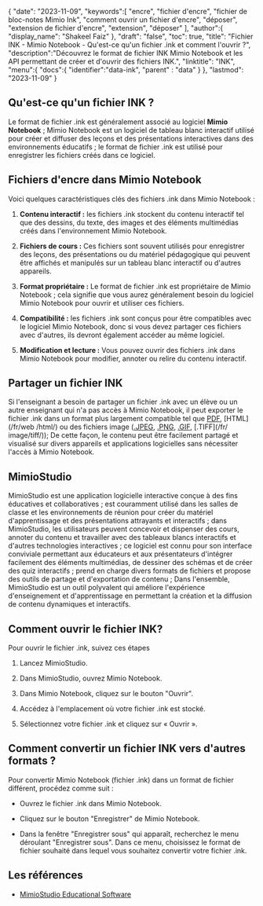 {
"date": "2023-11-09",
   "keywords":[
"encre",
"fichier d'encre",
"fichier de bloc-notes Mimio Ink",
"comment ouvrir un fichier d'encre",
"déposer",
"extension de fichier d'encre",
"extension",
"déposer"
],
   "author":{
"display_name": "Shakeel Faiz"
},
"draft": "false",
"toc": true,
"title": "Fichier INK - Mimio Notebook - Qu'est-ce qu'un fichier .ink et comment l'ouvrir ?",
   "description":"Découvrez le format de fichier INK Mimio Notebook et les API permettant de créer et d'ouvrir des fichiers INK.",
"linktitle": "INK",
   "menu":{
      "docs":{
         "identifier":"data-ink",
"parent" : "data"
}
},
"lastmod": "2023-11-09"
}

## Qu'est-ce qu'un fichier INK ?

Le format de fichier .ink est généralement associé au logiciel **Mimio Notebook** ; Mimio Notebook est un logiciel de tableau blanc interactif utilisé pour créer et diffuser des leçons et des présentations interactives dans des environnements éducatifs ; le format de fichier .ink est utilisé pour enregistrer les fichiers créés dans ce logiciel.

## Fichiers d'encre dans Mimio Notebook

Voici quelques caractéristiques clés des fichiers .ink dans Mimio Notebook :

1. **Contenu interactif :** les fichiers .ink stockent du contenu interactif tel que des dessins, du texte, des images et des éléments multimédias créés dans l'environnement Mimio Notebook.
    








2. **Fichiers de cours :** Ces fichiers sont souvent utilisés pour enregistrer des leçons, des présentations ou du matériel pédagogique qui peuvent être affichés et manipulés sur un tableau blanc interactif ou d'autres appareils.
    








3. **Format propriétaire :** Le format de fichier .ink est propriétaire de Mimio Notebook ; cela signifie que vous aurez généralement besoin du logiciel Mimio Notebook pour ouvrir et utiliser ces fichiers.
    








4. **Compatibilité :** les fichiers .ink sont conçus pour être compatibles avec le logiciel Mimio Notebook, donc si vous devez partager ces fichiers avec d'autres, ils devront également accéder au même logiciel.
    








5. **Modification et lecture :** Vous pouvez ouvrir des fichiers .ink dans Mimio Notebook pour modifier, annoter ou relire du contenu interactif.

## Partager un fichier INK

Si l'enseignant a besoin de partager un fichier .ink avec un élève ou un autre enseignant qui n'a pas accès à Mimio Notebook, il peut exporter le fichier .ink dans un format plus largement compatible tel que [PDF](/fr/pdf/), [HTML](/fr/web /html/) ou des fichiers image ([.JPEG](/fr/image/jpeg/), [.PNG](/fr/image/png/), [.GIF](/fr/image/gif/), [.TIFF](/fr/ image/tiff/)); De cette façon, le contenu peut être facilement partagé et visualisé sur divers appareils et applications logicielles sans nécessiter l'accès à Mimio Notebook.

## MimioStudio

MimioStudio est une application logicielle interactive conçue à des fins éducatives et collaboratives ; est couramment utilisé dans les salles de classe et les environnements de réunion pour créer du matériel d'apprentissage et des présentations attrayants et interactifs ; dans MimioStudio, les utilisateurs peuvent concevoir et dispenser des cours, annoter du contenu et travailler avec des tableaux blancs interactifs et d'autres technologies interactives ; ce logiciel est connu pour son interface conviviale permettant aux éducateurs et aux présentateurs d'intégrer facilement des éléments multimédias, de dessiner des schémas et de créer des quiz interactifs ; prend en charge divers formats de fichiers et propose des outils de partage et d'exportation de contenu ; Dans l'ensemble, MimioStudio est un outil polyvalent qui améliore l'expérience d'enseignement et d'apprentissage en permettant la création et la diffusion de contenu dynamiques et interactifs.

## Comment ouvrir le fichier INK?

Pour ouvrir le fichier .ink, suivez ces étapes

1. Lancez MimioStudio.
    








2. Dans MimioStudio, ouvrez Mimio Notebook.
    








3. Dans Mimio Notebook, cliquez sur le bouton "Ouvrir".
    








4. Accédez à l'emplacement où votre fichier .ink est stocké.
    








5. Sélectionnez votre fichier .ink et cliquez sur « Ouvrir ».

## Comment convertir un fichier INK vers d'autres formats ?

Pour convertir Mimio Notebook (fichier .ink) dans un format de fichier différent, procédez comme suit :

- Ouvrez le fichier .ink dans Mimio Notebook.

- Cliquez sur le bouton "Enregistrer" de Mimio Notebook.

- Dans la fenêtre "Enregistrer sous" qui apparaît, recherchez le menu déroulant "Enregistrer sous". Dans ce menu, choisissez le format de fichier souhaité dans lequel vous souhaitez convertir votre fichier .ink.

## Les références
* [MimioStudio Educational Software](https://boxlight.com/products/apps-for-the-classroom/mimiostudio-educational-software)
